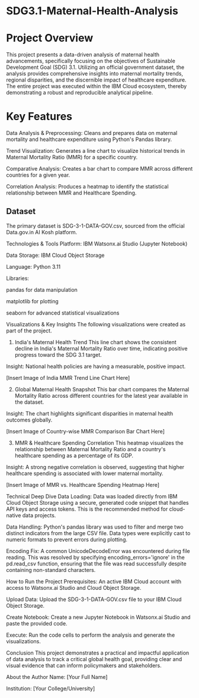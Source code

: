 # SDG3.1-Maternal-Health-Analysis

# Project Overview
This project presents a data-driven analysis of maternal health advancements, specifically focusing on the objectives of Sustainable Development Goal (SDG) 3.1. Utilizing an official government dataset, the analysis provides comprehensive insights into maternal mortality trends, regional disparities, and the discernible impact of healthcare expenditure. The entire project was executed within the IBM Cloud ecosystem, thereby demonstrating a robust and reproducible analytical pipeline.

# Key Features
Data Analysis & Preprocessing: Cleans and prepares data on maternal mortality and healthcare expenditure using Python's Pandas library.

Trend Visualization: Generates a line chart to visualize historical trends in Maternal Mortality Ratio (MMR) for a specific country.

Comparative Analysis: Creates a bar chart to compare MMR across different countries for a given year.

Correlation Analysis: Produces a heatmap to identify the statistical relationship between MMR and Healthcare Spending.

## Dataset
The primary dataset is SDG-3-1-DATA-GOV.csv, sourced from the official Data.gov.in AI Kosh platform.

Technologies & Tools
Platform: IBM Watsonx.ai Studio (Jupyter Notebook)

Data Storage: IBM Cloud Object Storage

Language: Python 3.11

Libraries:

pandas for data manipulation

matplotlib for plotting

seaborn for advanced statistical visualizations

Visualizations & Key Insights
The following visualizations were created as part of the project.

1. India's Maternal Health Trend
This line chart shows the consistent decline in India's Maternal Mortality Ratio over time, indicating positive progress toward the SDG 3.1 target.

Insight: National health policies are having a measurable, positive impact.

[Insert Image of India MMR Trend Line Chart Here]

2. Global Maternal Health Snapshot
This bar chart compares the Maternal Mortality Ratio across different countries for the latest year available in the dataset.

Insight: The chart highlights significant disparities in maternal health outcomes globally.

[Insert Image of Country-wise MMR Comparison Bar Chart Here]

3. MMR & Healthcare Spending Correlation
This heatmap visualizes the relationship between Maternal Mortality Ratio and a country's healthcare spending as a percentage of its GDP.

Insight: A strong negative correlation is observed, suggesting that higher healthcare spending is associated with lower maternal mortality.

[Insert Image of MMR vs. Healthcare Spending Heatmap Here]

Technical Deep Dive
Data Loading: Data was loaded directly from IBM Cloud Object Storage using a secure, generated code snippet that handles API keys and access tokens. This is the recommended method for cloud-native data projects.

Data Handling: Python's pandas library was used to filter and merge two distinct indicators from the large CSV file. Data types were explicitly cast to numeric formats to prevent errors during plotting.

Encoding Fix: A common UnicodeDecodeError was encountered during file reading. This was resolved by specifying encoding_errors='ignore' in the pd.read_csv function, ensuring that the file was read successfully despite containing non-standard characters.

How to Run the Project
Prerequisites: An active IBM Cloud account with access to Watsonx.ai Studio and Cloud Object Storage.

Upload Data: Upload the SDG-3-1-DATA-GOV.csv file to your IBM Cloud Object Storage.

Create Notebook: Create a new Jupyter Notebook in Watsonx.ai Studio and paste the provided code.

Execute: Run the code cells to perform the analysis and generate the visualizations.

Conclusion
This project demonstrates a practical and impactful application of data analysis to track a critical global health goal, providing clear and visual evidence that can inform policymakers and stakeholders.

About the Author
Name: [Your Full Name]

Institution: [Your College/University]
